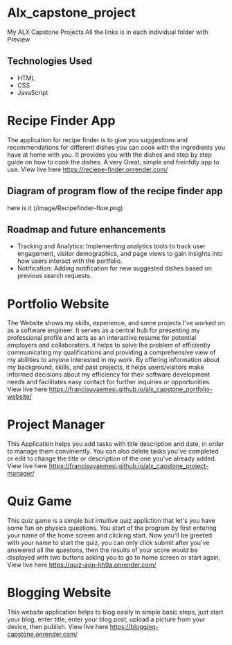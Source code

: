 # Alx_capstone_project
My ALX Capstone Projects
All the links is in each individual folder with Preview


## Technologies Used

- HTML
- CSS
- JavaScript

# Recipe Finder App 
The application for recipe finder is to give you suggestions and recommendations for different dishes you can cook with the ingredients you have at home with you. It provides you with the dishes and step by step guide on how to cook the dishes. A very Great, simple and freinfdly app to use. View live here https://reciepe-finder.onrender.com/

## Diagram of program flow of the recipe finder app
here is it
(/image/Recipefinder-flow.png)

## Roadmap and future enhancements
- Tracking and Analytics: Implementing analytics tools to track user engagement, visitor demographics, and page views to gain insights into how users interact with the portfolio.
- Notification: Adding notification for new suggested dishes based on previous search requests. 

# Portfolio Website
The Website shows my skills, experience, and some projects I've worked on as a software engineer. It serves as a central hub for presenting my professional profile and acts as an interactive resume for potential employers and collaborators. it helps to solve the problem of efficiently communicating my qualifications and providing a comprehensive view of my abilities to anyone interested in my work. By offering information about my background, skills, and past projects, it helps users/visitors make informed decisions about my efficiency for their software development needs and facilitates easy contact for further inquiries or opportunities. View live here https://francisuyaemesi.github.io/alx_capstone_portfolio-website/

# Project Manager
This Application helps you add tasks with title description and date, in order to manage them conviniently. You can also delete tasks you've completed or edit to change the title or description of the one you've already added. View live here https://francisuyaemesi.github.io/alx_capstone_project-manager/

# Quiz Game
This quiz game is a simple but intuitive quiz appliction that let's you have some fun on physics questions. You start of the program by first entering your name of the home screen and clicking start. Now you'll be greeted with your name to start the quiz, you can only click submit after you've answered all the questons, then the results of your score would be displayed with two buttons asking you to go to home screen or start again, View live here https://quiz-app-hh9a.onrender.com/

# Blogging Website
This website application helps to blog easily in simple basic steps, just start your blog, enter title, enter your blog post, upload a picture from your device, then publish. View live here https://blogging-capstone.onrender.com/ 
